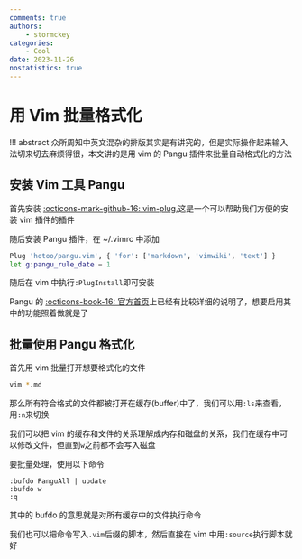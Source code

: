 ```yaml
---
comments: true
authors:
    - stormckey
categories:
    - Cool
date: 2023-11-26
nostatistics: true
---
```


# 用 Vim 批量格式化
!!! abstract
    众所周知中英文混杂的排版其实是有讲究的，但是实际操作起来输入法切来切去麻烦得很，本文讲的是用 vim 的 Pangu 插件来批量自动格式化的方法
<!-- more -->
## 安装 Vim 工具 Pangu

首先安装 [:octicons-mark-github-16: vim-plug](),这是一个可以帮助我们方便的安装 vim 插件的插件

随后安装 Pangu 插件，在 ~/.vimrc 中添加

```bash
Plug 'hotoo/pangu.vim', { 'for': ['markdown', 'vimwiki', 'text'] }
let g:pangu_rule_date = 1
```

随后在 vim 中执行`:PlugInstall`即可安装

Pangu 的 [:octicons-book-16: 官方首页](https://github.com/hotoo/pangu.vim)上已经有比较详细的说明了，想要启用其中的功能照着做就是了

## 批量使用 Pangu 格式化

首先用 vim 批量打开想要格式化的文件

```bash
vim *.md
```

那么所有符合格式的文件都被打开在缓存(buffer)中了，我们可以用`:ls`来查看，用`:n`来切换

我们可以把 vim 的缓存和文件的关系理解成内存和磁盘的关系，我们在缓存中可以修改文件，但直到`w`之前都不会写入磁盘

要批量处理，使用以下命令
```vim
:bufdo PanguAll | update
:bufdo w
:q
```

其中的 bufdo 的意思就是对所有缓存中的文件执行命令

我们也可以把命令写入`.vim`后缀的脚本，然后直接在 vim 中用`:source`执行脚本就好
